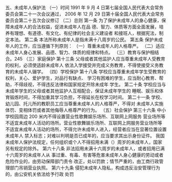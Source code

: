 五、未成年人保护法
（一）时间
1991 年 9 月 4 日第七届全国人民代表大会常务委员会第二十一次会议通过， 2006
年 12 月 29 日第十届全国人民代表大会常务委员会第二十五次会议修订
（二）总则
第一条 为了保护未成年人的身心健康，保障未成年人的合法权益，促进未成年人在品
德、智力、体质等方面全面发展，培养有理想、有道德、有文化、有纪律的社会主义建设者
和接班人，根据宪法，制定本法。
第二条 本法所称未成年人是指未满十八周岁的公民。
第五条 保护未成年人的工作，应当遵循下列原则：
（一）尊重未成年人的人格尊严。
（二）适应未成年人身心发展、品德、智力、体质的规律和特点。
（三）教育与保护相结合。245
（三）家庭保护
第十三条 父母或者其他监护人应当尊重未成年人受教育的权利，必须使适龄未成年人
依法入学接受并完成义务教育，不得使接受义务教育的未成年人辍学。
（四）学校保护
第十八条 学校应当尊重未成年学生受教育的权利，关心、爱护学生，对品行有缺点、
学习有困难的学生，应当耐心教育、帮助，不得歧视，不得违反法律和国家规定开除未成年
学生。
第二十条 学校应当与未成年学生的父母或者其他监护人互相配合，保证未成年学生的
睡眠、娱乐和体育锻炼时间，不得加重其学习负担，不得延长在校学习时间。
第二十一条 学校、幼儿园、托儿所的教职员工应当尊重未成年人的人格尊严，不得对
未成年人实施体罚、变相体罚或者其他侮辱人格尊严的行为。
（五）社会保护
第三十六条 中小学校园周边 200 米内不得设置营业性歌舞娱乐场所、互联网上网服务
营业场所等不适宜未成年人活动的场所。营业性歌舞娱乐场所、互联网上网服务营业场所等
不适宜未成年人活动的场所，不得允许未成年人进入，经营者应当在显著位置设置未成年人
禁入标志；对难以判明是否已成年的，应当要求其出示身份证件。
我国未成年人保护法规定，任何组织或个人不得招用未满（）周岁的未成年人，国家
另有规定的除外。
第六十八条 非法招用未满十六周岁的未成年人，或者招用已满十六周岁的未成年人从
事过重、有毒、有害等危害未成年人身心健康的劳动或者危险作业的，由劳动保障部门责令
改正，处以罚款；情节严重的，由工商行政管理部门吊销营业执照。
第六十九条 侵犯未成年人隐私，构成违反治安管理行为的，由公安机关依法给予行政
处罚